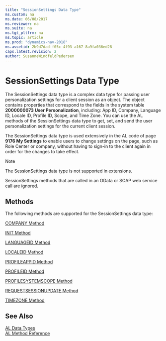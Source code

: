 ```yaml
---
title: "SessionSettings Data Type"
ms.custom: na
ms.date: 06/08/2017
ms.reviewer: na
ms.suite: na
ms.tgt_pltfrm: na
ms.topic: article
ms.prod: "dynamics-nav-2018"
ms.assetid: 2b9d7dad-f05c-4f93-a167-8a9fa036ed28
caps.latest.revision: 2
author: SusanneWindfeldPedersen
---
```

# SessionSettings Data Type
The SessionSettings data type is a complex data type for passing user personalization settings for a client session as an object. The object contains properties that correspond to the fields in the system table **2000000073 User Personalization**, including: App ID, Company, Language ID, Locale ID, Profile ID, Scope, and Time Zone. You can use the AL methods of the SessionSettings data type to get, set, and send the user personalization settings for the current client session.

The SessionSettings data type is used extensively in the AL code of page **9176 My Settings** to enable users to change settings on the page, such as Role Center or company, without having to sign-in to the client again in order for the changes to take effect. 

> [!NOTE]  
> The SessionSettings data type is not supported in extensions.
>
> SessionSettings methods that are called in an OData or SOAP web service call are ignored.

## Methods
The following methods are supported for the SessionSettings data type:

[COMPANY Method](../methods/devenv-company-method-sessionsettings.md)

[INIT Method](../methods/devenv-init-method-sessionsettings.md)

[LANGUAGEID Method](../methods/devenv-languageid-method-sessionsettings.md)

[LOCALEID Method](../methods/devenv-localeid-method-sessionsettings.md)

[PROFILEAPPID Method](../methods/devenv-profileappid-method-sessionsettings.md)

[PROFILEID Method](../methods/devenv-profileid-method-sessionsettings.md)

[PROFILESYSTEMSCOPE Method](../methods/devenv-profilesystemscope-method-sessionsettings.md)

[REQUESTSESSIONUPDATE Method](../methods/devenv-requestsessionupdate-method.md)   

[TIMEZONE Method](../methods/devenv-timezone-method-sessionsettings.md)

## See Also  
[AL Data Types](devenv-al-data-types.md)  
[AL Method Reference](../methods/devenv-al-method-reference.md)  